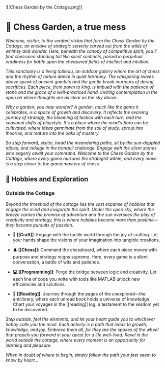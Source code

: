 ![[Chess Garden by the Cottage.png]]

# 🌳 Chess Garden, a true mess

*Welcome, visitor, to the verdant vistas that form the Chess Garden by the Cottage, an enclave of strategic serenity carved out from the wilds of whimsy and wonder. Here, beneath the canopy of competitive spirit, you'll find chessmen standing tall like silent sentinels, poised in perpetual readiness for battle upon the chequered fields of intellect and intuition.*

*This sanctuary is a living tableau, an outdoor gallery where the art of chess and the rhythm of nature dance in quiet harmony. The whispering leaves above speak of ancient gambits and the gentle brook murmurs of daring sacrifices. Each piece, from pawn to king, is imbued with the patience of stone and the grace of a well-practiced hand, inviting contemplation in the open air where thoughts are as clear as the sky above.*

*Why a garden, you may wonder? A garden, much like the game it celebrates, is a space of growth and discovery. It reflects the evolving journey of strategy, the blooming of tactics with each turn, and the seasonal shifts of playstyle. It's a place where the mind's flora can be cultivated, where ideas germinate from the soil of study, sprout into theories, and mature into the oaks of mastery.*

*So step forward, visitor, tread the meandering paths, sit by the sun-dappled tables, and indulge in the tranquil challenge. Engage with the silent stones who eagerly await your command. Welcome to the Chess Garden by the Cottage, where every game nurtures the strategist within, and every move is a step closer to the grand mastery of chess.*
## 🎨 Hobbies and Exploration

### Outside the Cottage

*Beyond the threshold of the cottage lies the vast expanse of hobbies that engage the mind and invigorate the spirit. Under the open sky, where the breeze carries the promise of adventure and the sun oversees the play of creativity and strategy, this is where hobbies become more than pastime—they become pursuits of passion.*

- **🎨 [[Craft]]**: Engage with the tactile world through the joy of crafting. Let your hands shape the visions of your imagination into tangible creations.

- **♟️ [[Chess]]**: Command the chessboard, where each piece moves with purpose and strategy reigns supreme. Here, every game is a silent conversation, a battle of wits and patience.

- **💻 [[Programming]]**: Forge the bridge between logic and creativity. Let each line of code you write with tools like MATLAB unlock new efficiencies and solutions.

- **📖 [[Reading]]**: Journey through the pages of the unexplored—the antilibrary, where each unread book holds a universe of knowledge. Chart your voyages in the [[reading]] log, a testament to the wisdom yet to be discovered.

*Step outside, feel the elements, and let your heart guide you to whichever hobby calls you the most. Each activity is a path that leads to growth, knowledge, and joy. Embrace them all, for they are the spokes of the wheel that propels you forward in your quest for a life well-lived. Revel in the world outside the cottage, where every moment is an opportunity for learning and pleasure.* 

*When in doubt of where to begin, simply follow the path your feet seem to know by heart...*